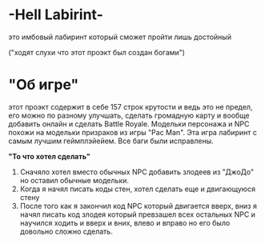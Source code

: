 # -Hell Labirint-

это имбовый лабиринт который сможет пройти лишь достойный

("ходят слухи что этот проэкт был создан богами")

# "Об игре"
этот проэкт содержит в себе 157 строк крутости и ведь это не предел, его можно по разному улучшать, сделать громадную карту и вообще добавить онлайн и сделать Battle Royale. Модельки персонажа и NPC похожи на модельки призраков из игры "Pac Man". Эта игра лабиринт с самым лучшим геймплэйейем. Все баги были исправлены.

____"То что хотел сделать"____

1. Сначяло хотел вместо обычных NPC добавить злодеев из "ДжоДо" но оставил обычные модельки.
2. Когда я начял писать коды стен, хотел сделать еще и двигающуюся стену
3. После того как я закончил код NPC который двигается вверх, вниз я начял писать код злодея который превзашел всех остальных NPC и научился ходить и вверх и вних, влево и вправо но его было довольно сложно сделать.
